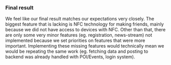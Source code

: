
### Final result

We feel like our final result matches our expectations very closely. The biggest feature that is lacking is NFC technology for making friends, mainly because we did not have access to devices with NFC. Other than that, there are only some very minor features (eg. registration, news-stream) not implemented because we set priorities on features that were more important.
Implementing these missing features would technically mean we would be repeating the same work (eg. fetching data and posting to backend was already handled with POI/Events, login system).

